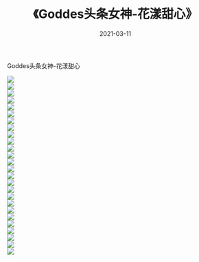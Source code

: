 ﻿---
layout: post
title:  《Goddes头条女神-花漾甜心》
date:   2021-03-11
img: http://img.660000.xyz/Sharelink/网络美图/2021/Goddes头条女神-花漾甜心/000.jpg
categories: [美女, 清纯, 唯美]
---

Goddes头条女神-花漾甜心

  ![](http://img.660000.xyz/Sharelink/网络美图/2021/Goddes头条女神-花漾甜心/001.jpg) <br> ![](http://img.660000.xyz/Sharelink/网络美图/2021/Goddes头条女神-花漾甜心/002.jpg) <br> ![](http://img.660000.xyz/Sharelink/网络美图/2021/Goddes头条女神-花漾甜心/003.jpg) <br> ![](http://img.660000.xyz/Sharelink/网络美图/2021/Goddes头条女神-花漾甜心/004.jpg) <br> ![](http://img.660000.xyz/Sharelink/网络美图/2021/Goddes头条女神-花漾甜心/005.jpg) <br> ![](http://img.660000.xyz/Sharelink/网络美图/2021/Goddes头条女神-花漾甜心/006.jpg) <br> ![](http://img.660000.xyz/Sharelink/网络美图/2021/Goddes头条女神-花漾甜心/007.jpg) <br> ![](http://img.660000.xyz/Sharelink/网络美图/2021/Goddes头条女神-花漾甜心/008.jpg) <br> ![](http://img.660000.xyz/Sharelink/网络美图/2021/Goddes头条女神-花漾甜心/009.jpg) <br> ![](http://img.660000.xyz/Sharelink/网络美图/2021/Goddes头条女神-花漾甜心/010.jpg) <br> ![](http://img.660000.xyz/Sharelink/网络美图/2021/Goddes头条女神-花漾甜心/011.jpg) <br> ![](http://img.660000.xyz/Sharelink/网络美图/2021/Goddes头条女神-花漾甜心/012.jpg) <br> ![](http://img.660000.xyz/Sharelink/网络美图/2021/Goddes头条女神-花漾甜心/013.jpg) <br> ![](http://img.660000.xyz/Sharelink/网络美图/2021/Goddes头条女神-花漾甜心/014.jpg) <br> ![](http://img.660000.xyz/Sharelink/网络美图/2021/Goddes头条女神-花漾甜心/015.jpg) <br> ![](http://img.660000.xyz/Sharelink/网络美图/2021/Goddes头条女神-花漾甜心/016.jpg) <br> ![](http://img.660000.xyz/Sharelink/网络美图/2021/Goddes头条女神-花漾甜心/017.jpg) <br> ![](http://img.660000.xyz/Sharelink/网络美图/2021/Goddes头条女神-花漾甜心/018.jpg) <br> ![](http://img.660000.xyz/Sharelink/网络美图/2021/Goddes头条女神-花漾甜心/019.jpg) <br> ![](http://img.660000.xyz/Sharelink/网络美图/2021/Goddes头条女神-花漾甜心/020.jpg) <br> ![](http://img.660000.xyz/Sharelink/网络美图/2021/Goddes头条女神-花漾甜心/021.jpg) <br> ![](http://img.660000.xyz/Sharelink/网络美图/2021/Goddes头条女神-花漾甜心/022.jpg) <br> ![](http://img.660000.xyz/Sharelink/网络美图/2021/Goddes头条女神-花漾甜心/023.jpg) <br> ![](http://img.660000.xyz/Sharelink/网络美图/2021/Goddes头条女神-花漾甜心/024.jpg) <br> ![](http://img.660000.xyz/Sharelink/网络美图/2021/Goddes头条女神-花漾甜心/025.jpg) <br> ![](http://img.660000.xyz/Sharelink/网络美图/2021/Goddes头条女神-花漾甜心/026.jpg) <br>